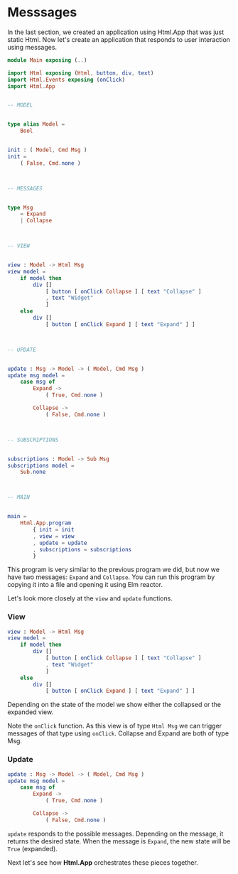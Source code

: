# Messsages

In the last section, we created an application using Html.App that was just static Html. Now let's create an application that responds to user interaction using messages.

```elm
module Main exposing (..)

import Html exposing (Html, button, div, text)
import Html.Events exposing (onClick)
import Html.App


-- MODEL


type alias Model =
    Bool


init : ( Model, Cmd Msg )
init =
    ( False, Cmd.none )



-- MESSAGES


type Msg
    = Expand
    | Collapse



-- VIEW


view : Model -> Html Msg
view model =
    if model then
        div []
            [ button [ onClick Collapse ] [ text "Collapse" ]
            , text "Widget"
            ]
    else
        div []
            [ button [ onClick Expand ] [ text "Expand" ] ]



-- UPDATE


update : Msg -> Model -> ( Model, Cmd Msg )
update msg model =
    case msg of
        Expand ->
            ( True, Cmd.none )

        Collapse ->
            ( False, Cmd.none )



-- SUBSCRIPTIONS


subscriptions : Model -> Sub Msg
subscriptions model =
    Sub.none



-- MAIN


main =
    Html.App.program
        { init = init
        , view = view
        , update = update
        , subscriptions = subscriptions
        }
```

This program is very similar to the previous program we did, but now we have two messages: `Expand` and `Collapse`. You can run this program by copying it into a file and opening it using Elm reactor. 

Let's look more closely at the `view` and `update` functions.

### View

```elm
view : Model -> Html Msg
view model =
    if model then
        div []
            [ button [ onClick Collapse ] [ text "Collapse" ]
            , text "Widget"
            ]
    else
        div []
            [ button [ onClick Expand ] [ text "Expand" ] ]
```

Depending on the state of the model we show either the collapsed or the expanded view. 

Note the `onClick` function. As this view is of type `Html Msg` we can trigger messages of that type using `onClick`. Collapse and Expand are both of type Msg.

### Update

```elm
update : Msg -> Model -> ( Model, Cmd Msg )
update msg model =
    case msg of
        Expand ->
            ( True, Cmd.none )

        Collapse ->
            ( False, Cmd.none )
```

`update` responds to the possible messages. Depending on the message, it returns the desired state. When the message is `Expand`, the new state will be `True` (expanded). 

Next let's see how __Html.App__ orchestrates these pieces together.

